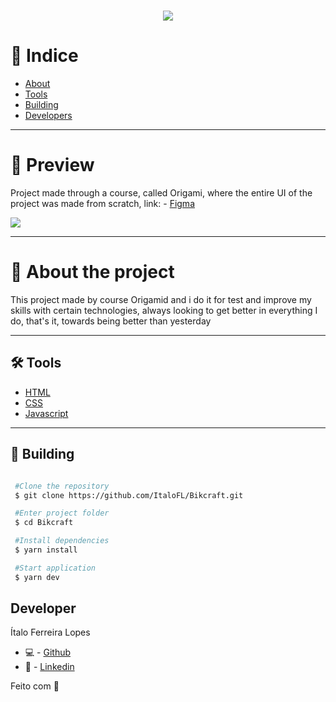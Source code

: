 <h1 align='center'>
  <img src='https://cdn.discordapp.com/attachments/743206177030275115/905509900900257853/unknown.png'>
</h1>


# 🔎 Indice 

- [About](#-about-the-project)
- [Tools](#-tools)
- [Building](#-building)
- [Developers](#-developers)

---

# 🎉 Preview

Project made through a course, called Origami, where the entire UI of the project was made from scratch, link: - [Figma](https://www.figma.com/file/FbLN4qKTc8aLXpTdHTmAyi/bikcraft---design?node-id=0%3A1)

 <img src='https://cdn.discordapp.com/attachments/743206177030275115/905510238877282335/unknown.png'>

----
# 📜 About the project

This project made by course Origamid and i do it for test and improve my skills with certain technologies, always looking to get better in everything I do, that's it, towards being better than yesterday

---

## 🛠 Tools

- [HTML]()
- [CSS]()
- [Javascript]()


---

## 📜 Building

```bash

 #Clone the repository
 $ git clone https://github.com/ItaloFL/Bikcraft.git

 #Enter project folder
 $ cd Bikcraft

 #Install dependencies
 $ yarn install

 #Start application
 $ yarn dev

```

## Developer

Ítalo Ferreira Lopes


 - 💻 - [Github](https://github.com/ItaloFL)
 - 📒 - [Linkedin](https://www.linkedin.com/in/italo-ferreira-dev/)

Feito com 💜
